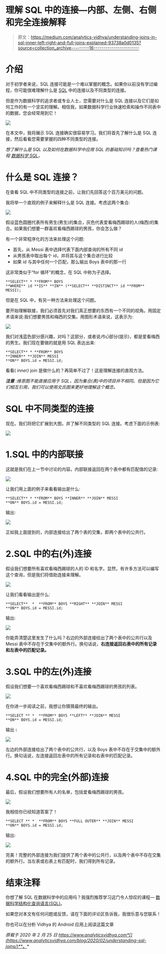 # 理解 SQL 中的连接—内部、左侧、右侧和完全连接解释

> 原文：<https://medium.com/analytics-vidhya/understanding-joins-in-sql-inner-left-right-and-full-joins-explained-93738a0d0135?source=collection_archive---------16----------------------->

# 介绍

对于初学者来说，SQL 连接可能是一个难以掌握的概念。如果你以前没有学过编程，你可能很难理解什么是 [SQL](https://courses.analyticsvidhya.com/courses/structured-query-language-sql-for-data-science?utm_source=blog&utm_medium=understanding-sql-joins) 中的连接以及不同类型的连接。

但是作为数据科学的追求者或专业人士，您需要对什么是 SQL 连接以及它们是如何工作的有一个坚实的理解。相信我，如果数据科学行业快速检索和操作不同表中的数据，您会经常用到它！

![](img/69b25c25ae1dd017bd5687599a2dfc6c.png)

在本文中，我将展示 SQL 连接确实很容易学习。我们将首先了解什么是 SQL 连接，然后看看您需要掌握的四种不同类型的连接。

*想了解什么是 SQL 以及如何在数据科学中应用 SQL 的基础知识吗？查看热门课程* [*数据科学 SQL*](https://courses.analyticsvidhya.com/courses/structured-query-language-sql-for-data-science?utm_source=blog&utm_medium=understanding-sql-joins)*。*

# 什么是 SQL 连接？

在查看 SQL 中不同类型的连接之前，让我们先回答这个百万美元的问题。

我将举一个直观的例子来解释什么是 SQL 连接。考虑这两个集合:

![](img/e34754baba624c087b734ed8cb139f53.png)

假设蓝色圆圈代表所有男生(男生)的集合，灰色代表爱看梅西踢球的人(梅西)的集合。如果我们想要一群喜欢看梅西踢球的男孩，你会怎么做？

有一个非常程序化的方法来处理这个问题:

*   首先，从 Messi 表中选择代表下面内部查询的所有不同 id
*   从男孩表中取出每个 id，并将其与这个集合进行比较
*   如果 id 与其中任何一个匹配，那么输出 Boys 表中的那一行

这非常类似于“for 循环”的概念，在 SQL 中称为子选择。

```
**SELECT** * **FROM** BOYS
**WHERE** id **IS** **IN** (**SELECT** **DISTINCT** id **FROM** MESSI);
```

但是在 SQL 中，有另一种方法来处理这个问题。

要开始理解联接，我们必须首先对我们真正想要的东西有一个不同的视角。用固定术语来说:我们想要男孩和梅西的交集。用图形术语来说，这表示为:

![](img/b7c691fce47028d692f7aa94d98bd3c5.png)

我们对浅蓝色部分感兴趣，对吗？这部分，或者说*内心*部分(提示)，都是爱看梅西的男生。我们现在要做的就是用 SQL 表达出来:

```
**SELECT** * **FROM** BOYS
**INNER** **JOIN** MESSI
**ON** BOYS.id = MESSI.id;
```

看看( *inner)* join 是做什么的？再简单不过了！这是理解连接的直观方法。

***注意*** *:维恩图不能直接应用于 SQL，因为集合(表)中的项目并不相同。但是因为它们相互引用，我们可以使用文氏图来更好地理解这个概念。*

# SQL 中不同类型的连接

现在。我们将把它扩展到大图，并了解不同类型的 SQL 连接。考虑下面的示例表:

![](img/3a6217aa032b14830813d479634ee609.png)

# 1.SQL 中的内部联接

这就是我们在上一节中讨论的内容。内部联接返回在两个表中都有匹配值的记录:

![](img/006330af5f455171709ce4f1af49650a.png)

让我们用上面的例子来看看输出是什么:

```
**SELECT** * **FROM** BOYS **INNER** **JOIN** MESSI
**ON** BOYS.id = MESSI.id;
```

输出:

![](img/b2210e987cc19f27e3c7b8288f435271.png)

正如我上面提到的，内部连接给出了两个表的交集，即两个表中的公共行。

# 2.SQL 中的右(外)连接

假设我们想要所有喜欢看梅西踢球的人的 ID 和名字。显然，有许多方法可以编写这个查询，但是我们将借助连接来理解。

![](img/4340f020cff3fa88c5ed302826ed4d90.png)

让我们看看输出是什么:

```
**SELECT**  *  **FROM** BOYS **RIGHT** **JOIN** MESSI 
**ON** BOYS.id = MESSI.id;
```

输出:

![](img/1c07bfd5ad3056631a719c4d9023011d.png)

你能弄清楚这里发生了什么吗？右边的外部连接给出了两个表中的公共行以及 Messi 表中不存在于交集中的额外行。换句话说，**右连接返回右表中的所有记录和左表中的匹配记录。**

# 3.SQL 中的左(外)连接

假设我们想要一个喜欢看梅西踢球和不喜欢看梅西踢球的男孩的列表。

![](img/e3748e0112ce78e785439e5fd4664414.png)

在你进一步阅读之前，我想让你猜猜最终的输出。

```
**SELECT ** *  **FROM** BOYS **LEFT** **JOIN** MESSI
**ON** BOYS.id = MESSI.id;
```

输出 **:**

![](img/0004150e87c32c8f6a7f0d8382bbf09f.png)

左边的外部连接给出了两个表中的公共行，以及 Boys 表中不存在于交集中的额外行。换句话说，左连接返回左表中的所有记录和右表中的匹配记录。

# 4.SQL 中的完全(外部)连接

最后，假设我们想要所有人的名单，包括爱看梅西踢球的男孩。

![](img/ffce762be862c453251be19b4cfef7db.png)

我相信你已经知道答案了！

```
**SELECT ** *  **FROM** BOYS **FULL OUTER** **JOIN** MESSI
**ON** BOYS.id = MESSI.id;
```

输出:

![](img/7f882a3ebeb87e5014235b77e9009d29.png)

完美！完整的外部连接为我们提供了两个表中的公共行，以及两个表中不存在交集的额外行。当左表或右表上有匹配时，我们得到所有记录。

# 结束注释

你想了解 SQL 在数据科学中的应用吗？我强烈推荐学习这门令人惊叹的课程— [数据科学结构化查询语言(SQL)](https://courses.analyticsvidhya.com/courses/structured-query-language-sql-for-data-science?utm_source=blog&utm_medium=understanding-sql-joins)。

如果您对本文有任何问题或反馈，请在下面的评论区告诉我，我很乐意与您联系！

你也可以在分析 Vidhya 的 Android 应用上阅读这篇文章

*原载于 2020 年 2 月 25 日 https://www.analyticsvidhya.com*[](https://www.analyticsvidhya.com/blog/2020/02/understanding-sql-joins/)**。**